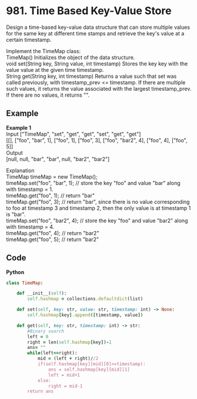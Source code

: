 # 981. Time Based Key-Value Store
Design a time-based key-value data structure that can store multiple values for the same key at different time stamps and retrieve the key's value at a certain timestamp. 

Implement the TimeMap class:  
TimeMap() Initializes the object of the data structure.  
void set(String key, String value, int timestamp) Stores the key key with the value value at the given time timestamp.  
String get(String key, int timestamp) Returns a value such that set was called previously, with timestamp_prev <= timestamp. If there are multiple such values, it returns the value associated with the largest timestamp_prev. If there are no values, it returns "".  
 
## Example
**Example 1**  
Input
["TimeMap", "set", "get", "get", "set", "get", "get"]  
[[], ["foo", "bar", 1], ["foo", 1], ["foo", 3], ["foo", "bar2", 4], ["foo", 4], ["foo", 5]]  
Output  
[null, null, "bar", "bar", null, "bar2", "bar2"]  

Explanation  
TimeMap timeMap = new TimeMap();  
timeMap.set("foo", "bar", 1);  // store the key "foo" and value "bar" along with timestamp = 1.  
timeMap.get("foo", 1);         // return "bar"  
timeMap.get("foo", 3);         // return "bar", since there is no value corresponding to foo at timestamp 3 and timestamp 2, then the only value is at timestamp 1 is "bar".  
timeMap.set("foo", "bar2", 4); // store the key "foo" and value "bar2" along with timestamp = 4.  
timeMap.get("foo", 4);         // return "bar2"  
timeMap.get("foo", 5);         // return "bar2"  

## Code
**Python**
```ruby
class TimeMap:

    def __init__(self):
        self.hashmap = collections.defaultdict(list)

    def set(self, key: str, value: str, timestamp: int) -> None:
        self.hashmap[key].append([timestamp, value])        

    def get(self, key: str, timestamp: int) -> str:
        #Binary search
        left = 0
        right = len(self.hashmap[key])-1
        ans= ""
        while(left<=right):
            mid = (left + right)//2
            if(self.hashmap[key][mid][0]<=timestamp):
                ans = self.hashmap[key][mid][1]
                left = mid+1
            else:
                right = mid-1
        return ans
```
